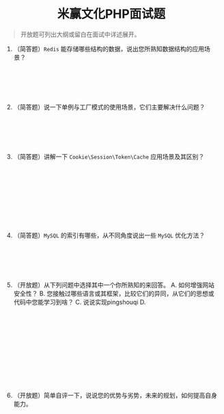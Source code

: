 <center><h1>米赢文化PHP面试题</h1></center>

> 开放题可列出大纲或留白在面试中详述展开。

1. （简答题）`Redis` 能存储哪些结构的数据，说出您所熟知数据结构的应用场景？
<br />
<br />
<br />
<br />

2. （简答题）说一下单例与工厂模式的使用场景，它们主要解决什么问题？
<br />
<br />
<br />
<br />

3. （简答题）讲解一下 `Cookie\Session\Token\Cache` 应用场景及其区别？
<br />
<br />
<br />
<br />
<br />
<br />
<br />
<br />

4. （简答题）`MySQL` 的索引有哪些，从不同角度说出一些 `MySQL` 优化方法？
<br />
<br />
<br />
<br />

5.  （开放题）从下列问题中选择其中一个你所熟知的来回答。
A.  如何增强网站安全性？
B.  您接触过哪些语言或其框架，比较它们的异同，从它们的思想或代码中您能学习到啥？
C.  说说实现pingshouqi
D.  
<br />
<br />
<br />
<br />
<br />
<br />
<br />
<br />
<br />
<br />

6. （开放题）简单自评一下，说说您的优势与劣势，未来的规划，如何提高自身能力。

<br />
<br />
<br />
<br />

<!--stackedit_data:
eyJoaXN0b3J5IjpbLTE4MjEzODUxMzYsLTE5ODEzNTkyNCw4MD
Y3NzIzODcsMjEyNjk1MjMzNywtMTk0MTAxMDkxNCwxNDgzNjcx
MTU3LC00Mjg3MDQzODMsMTQ5NDQ3Nzc1NCwtMjEyMDQzMTA1OS
wtMTE5MzQ2NDQ4MSwxNjY1MzY3OTEwLC0xNjMwODA5OTYsLTkz
Mzk3NTExXX0=
-->